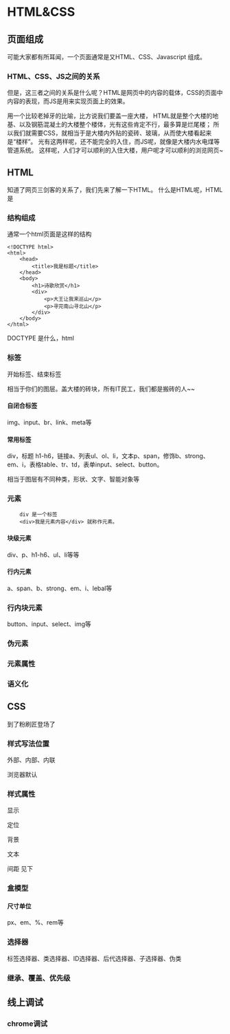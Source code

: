 # HTML&CSS

## 页面组成

可能大家都有所耳闻，一个页面通常是又HTML、CSS、Javascript 组成。

### HTML、CSS、JS之间的关系

但是，这三者之间的关系是什么呢？HTML是网页中的内容的载体，CSS的页面中内容的表现，而JS是用来实现页面上的效果。

用一个比较老掉牙的比喻，比方说我们要盖一座大楼，
HTML就是整个大楼的地基、以及钢筋混凝土的大楼整个楼体，光有这些肯定不行，最多算是烂尾楼；
所以我们就需要CSS，就相当于是大楼内外贴的瓷砖、玻璃，从而使大楼看起来是“楼样”。
光有这两样呢，还不能完全的入住，而JS呢，就像是大楼内水电煤等管道系统。
这样呢，人们才可以顺利的入住大楼，用户呢才可以顺利的浏览网页~

## HTML


知道了网页三剑客的关系了，我们先来了解一下HTML。
什么是HTML呢，HTML是

### 结构组成

通常一个html页面是这样的结构

```
<!DOCTYPE html>
<html>
    <head>
        <title>我是标题</title>
    </head>
    <body>
        <h1>诗歌欣赏</h1>
        <div>
            <p>大王让我来巡山</p>
            <p>寻完南山寻北山</p>   
        </div>
    </body>
</html>

```

DOCTYPE 是什么，html

### 标签

开始标签、结束标签

相当于你们的图层。盖大楼的砖块，所有IT民工，我们都是搬砖的人~~

#### 自闭合标签

img、input、br、link、meta等

#### 常用标签

div，标题 h1-h6，链接a、列表ul、ol、li，文本p、span，修饰b、strong、em、i，表格table、tr、td，表单input、select、button。

相当于图层有不同种类，形状、文字、智能对象等

### 元素

```
    div 是一个标签
    <div>我是元素内容</div> 就称作元素。
```

#### 块级元素
div、p、h1-h6、ul、li等等

#### 行内元素
a、span、b、strong、em、i、lebal等

### 行内块元素
button、input、select、img等

### 伪元素

### 元素属性

### 语义化

## CSS

到了粉刷匠登场了

### 样式写法位置

外部、内部、内联

浏览器默认

### 样式属性

显示

定位

背景

文本

间距 见下

### 盒模型

#### 尺寸单位
px、em、%、rem等

### 选择器

标签选择器、类选择器、ID选择器、后代选择器、子选择器、伪类



### 继承、覆盖、优先级


## 线上调试

### chrome调试


